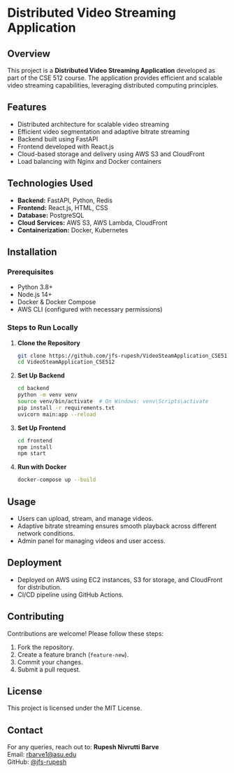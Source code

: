 # Distributed Video Streaming Application

## Overview
This project is a **Distributed Video Streaming Application** developed as part of the CSE 512 course. The application provides efficient and scalable video streaming capabilities, leveraging distributed computing principles.

## Features
- Distributed architecture for scalable video streaming
- Efficient video segmentation and adaptive bitrate streaming
- Backend built using FastAPI
- Frontend developed with React.js
- Cloud-based storage and delivery using AWS S3 and CloudFront
- Load balancing with Nginx and Docker containers

## Technologies Used
- **Backend:** FastAPI, Python, Redis
- **Frontend:** React.js, HTML, CSS
- **Database:** PostgreSQL
- **Cloud Services:** AWS S3, AWS Lambda, CloudFront
- **Containerization:** Docker, Kubernetes

## Installation

### Prerequisites
- Python 3.8+
- Node.js 14+
- Docker & Docker Compose
- AWS CLI (configured with necessary permissions)

### Steps to Run Locally

1. **Clone the Repository**
   ```bash
   git clone https://github.com/jfs-rupesh/VideoSteamApplication_CSE512.git
   cd VideoSteamApplication_CSE512
   ```

2. **Set Up Backend**
   ```bash
   cd backend
   python -m venv venv
   source venv/bin/activate  # On Windows: venv\Scripts\activate
   pip install -r requirements.txt
   uvicorn main:app --reload
   ```

3. **Set Up Frontend**
   ```bash
   cd frontend
   npm install
   npm start
   ```

4. **Run with Docker**
   ```bash
   docker-compose up --build
   ```

## Usage
- Users can upload, stream, and manage videos.
- Adaptive bitrate streaming ensures smooth playback across different network conditions.
- Admin panel for managing videos and user access.

## Deployment
- Deployed on AWS using EC2 instances, S3 for storage, and CloudFront for distribution.
- CI/CD pipeline using GitHub Actions.

## Contributing
Contributions are welcome! Please follow these steps:
1. Fork the repository.
2. Create a feature branch (`feature-new`).
3. Commit your changes.
4. Submit a pull request.

## License
This project is licensed under the MIT License.

## Contact
For any queries, reach out to:
**Rupesh Nivrutti Barve**  
Email: rbarve1@asu.edu  
GitHub: [@jfs-rupesh](https://github.com/jfs-rupesh)

